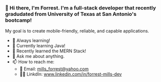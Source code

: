### 👋  Hi there, I'm Forrest. I'm a full-stack developer that recently gradudated from University of Texas at San Antonio's bootcamp!

My goal is to create mobile-friendly, reliable, and capable applications.

- 🔭 Always learning!
- 🌱 Currently learning Java!
- 🧠 Recently learned the MERN Stack!
- 💬 Ask me about anything.
- 📫 How to reach me: 
    - 📧 Email: <a href="mailto:mills_forrest@yahoo.com">mills_forrest@yahoo.com</a>
    - 👨‍💼 LinkdIn: www.linkedin.com/in/forrest-mills-dev

